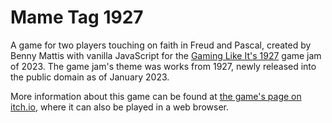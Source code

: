 # Mame Tag 1927
A game for two players touching on faith in Freud and Pascal, created by Benny Mattis with vanilla JavaScript for the [Gaming Like It's 1927](https://itch.io/jam/gaming-like-its-1927) game jam of 2023. The game jam's theme was works from 1927, newly released into the public domain as of January 2023.

More information about this game can be found at [the game's page on itch.io](https://wbmattis2.itch.io/meme-tag-1927), where it can also be played in a web browser.
